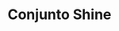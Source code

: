 ---
title: Conjunto Shine
date: 
draft: false

# descripcion
description : Conjunto de aros, dije y cadena en plata 925 y microcubic. Largo de cadena 40, 45 o 50 a elección.

materials: Plata 925

color: 

dimensions: 

code: 06-27-0984

type: "Conjuntos"

categories: []

price: $7.510,00

price_eftvo: $6.380,00

# Images
# first image will be shown in the product page
images:
  # - image: "images/path_to_image"
  # La ubicacion de las imagenes es imagenes/Conjuntos/Conjuntos.Cadena, aros y dije/06-27-0984-conjunto-shine
  - image: "./images/conjuntos/cadena,_aros_y_dije/06-27-0984-conjunto-shine.jpg"
---